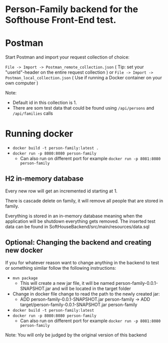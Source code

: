 # Person-Family backend for the Softhouse Front-End test.

# Postman
Start Postman and import your request collection of choice:

`File -> Import -> Postman_remote_collection.json` ( Tip: set your "userId"-header on the entire request collection )
or
`File -> Import -> Postman_local_collection.json` ( Use if running a Docker container on your own computer )

Note: 
* Default id in this collection is 1.
* There are som test data that could be found using `/api/persons` and `/api/families` calls 

# Running docker

* `docker build -t person-family:latest .`
* `docker run -p 8080:8080 person-family`
    * Can also run on different port for example `docker run -p 8081:8080 person-family`

## H2 in-memory database

Every new row will get an incremented id starting at 1.

There is cascade delete on family, it will remove all people that are stored in family.

Everything is stored in an in-memory database meaning when the application will be shutdown everything gets removed.
The inserted test data can be found in SoftHouseBackend/src/main/resources/data.sql

## Optional: Changing the backend and creating new docker

If you for whatever reason want to change anything in the backend to test or something similar follow the following instructions:

* `mvn package`
  * This will create a new jar file, it will be named person-family-0.0.1-SNAPSHOT.jar and will be located in the target folder
* Change in docker file change to read the path to the newly created jar:
    * ADD person-family-0.0.1-SNAPSHOT.jar person-family -> ADD target/person-family-0.0.1-SNAPSHOT.jar person-family
* `docker build -t person-family:latest`
* `docker run -p 8080:8080 person-family`
  * Can also run on different port for example `docker run -p 8081:8080 person-family`

Note: You will only be judged by the original version of this backend
